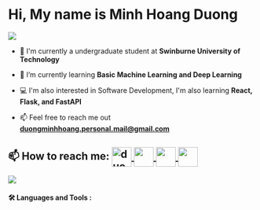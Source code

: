 <h1>
  Hi, My name is Minh Hoang Duong
</h1>
<img src="https://user-images.githubusercontent.com/73097560/115834477-dbab4500-a447-11eb-908a-139a6edaec5c.gif">

<!--Intro start-->
- 🔭 I'm currently a undergraduate student at **Swinburne University of Technology**

- 🌱 I’m currently learning **Basic Machine Learning and Deep Learning**

- 💻 I'm also interested in Software Development, I'm also learning **React, Flask, and FastAPI**

- 📫 Feel free to reach me out **duongminhhoang.personal.mail@gmail.com**
<!--Intro end-->

## 📫 How to reach me: <a href="https://duongminhhoang.personal.mail@gmail.com" target="blank"><img align="center" src="https://img.icons8.com/?size=100&id=P7UIlhbpWzZm&format=png&color=000000" alt="duongminhhoang.personal.mail@gmail.com" height="40" width="40" /> </a> <a href="https://www.instagram.com/eichan.it/" target="blank"><img align="center" src="https://img.icons8.com/?size=100&id=Xy10Jcu1L2Su&format=png&color=000000" height="40" width="40" /> </a> <a href="https://www.linkedin.com/in/duong-minh-hoang-340a602a6/" target="blank"><img align="center" src="https://img.icons8.com/?size=100&id=xuvGCOXi8Wyg&format=png&color=000000" height="40" width="40" /> </a> <a href="https://github.com/EichanInIt" target="blank"><img align="center" src="https://img.icons8.com/?size=100&id=62856&format=png&color=000000" height="40" width="40" /> </a> 

<img src="https://user-images.githubusercontent.com/73097560/115834477-dbab4500-a447-11eb-908a-139a6edaec5c.gif">

#### :hammer_and_wrench: Languages and Tools :
